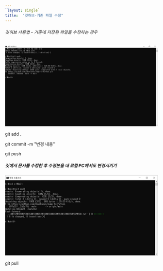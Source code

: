 ```yaml
---
`layout: single`
title:  "깃허브-기존 파일 수정"
---
```


###### 깃허브 사용법 - 기존에 저장된 파일을 수정하는 경우



![깃허브사용법](../images/깃허브사용법.JPG)

git add .

git commit -m "변경 내용"

git push


##### 깃에서 문서를 수정한 후 수정본을 내 로컬 PC에서도 변경시키기
![gitpull](../images/gitpull.JPG)

git pull



